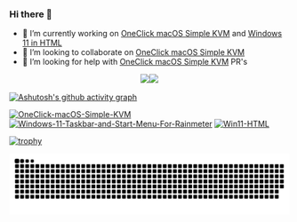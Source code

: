 ### Hi there 👋

- 🔭 I’m currently working on [OneClick macOS Simple KVM](https://github.com/notAperson535/OneClick-macOS-Simple-KVM) and [Windows 11 in HTML](https://github.com/notAperson535/Win11-HTML)
- 👯 I’m looking to collaborate on [OneClick macOS Simple KVM](https://github.com/notAperson535/OneClick-macOS-Simple-KVM)
- 🤔 I’m looking for help with [OneClick macOS Simple KVM](https://github.com/notAperson535/OneClick-macOS-Simple-KVM) PR's

<p align="center"><a href="https://github-readme-stats.vercel.app"><img src="https://github-readme-stats.vercel.app/api?username=notAperson535&bg_color=45,4169E1,0000CD&text_color=FFFFFF&title_color=FFFFFF" /></a><a href="https://github.com/DenverCoder1/github-readme-streak-stats"><img src="https://github-readme-streak-stats.herokuapp.com/?user=notAperson535&date_format=M%20j%5B%2C%20Y%5D&background=0000CD&currStreakLabel=FFFFFF&sideNums=FFFFFF&sideLabels=FFFFFF&dates=FFFFFF&currStreakNum=FFFFFF" /></a></p>

[![Ashutosh's github activity graph](https://activity-graph.herokuapp.com/graph?username=notAperson535&bg_color=0000CD&color=ffffff&line=ffffff&point=403d3d&area=true&hide_border=true)](https://github.com/ashutosh00710/github-readme-activity-graph)

[![OneClick-macOS-Simple-KVM](https://github-readme-stats.vercel.app/api/pin/?username=notAperson535&repo=OneClick-macOS-Simple-KVM)](https://github.com/notAperson535/OneClick-macOS-Simple-KVM)
[![Windows-11-Taskbar-and-Start-Menu-For-Rainmeter](https://github-readme-stats.vercel.app/api/pin/?username=notAperson535&repo=Windows-11-Taskbar-and-Start-Menu-For-Rainmeter)](https://github.com/notAperson535/Windows-11-Taskbar-and-Start-Menu-For-Rainmeter)
[![Win11-HTML](https://github-readme-stats.vercel.app/api/pin/?username=notAperson535&repo=Win11-HTML)](https://github.com/notAperson535/Win11-HTML)

[![trophy](https://github-profile-trophy.vercel.app/?username=notAperson535&margin-w=10&margin-h=10&no-bg=true)](https://github.com/ryo-ma/github-profile-trophy)

![snake](https://raw.githubusercontent.com/notAperson535/notAperson535/output/github-contribution-grid-snake.svg)

